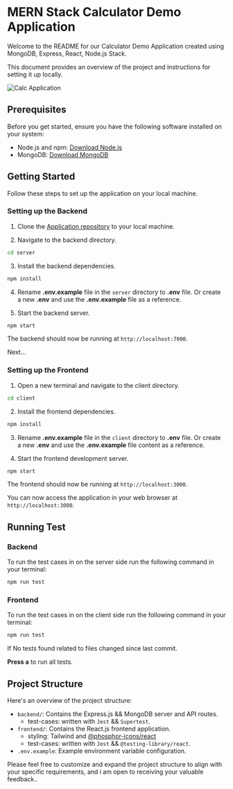 # MERN Stack Calculator Demo Application

Welcome to the README for our Calculator Demo Application created using MongoDB, Express, React, Node.js Stack.

This document provides an overview of the project and instructions for setting it up locally.

![Calc Application](https://i.imgur.com/qdJKL85.png)

## Prerequisites

Before you get started, ensure you have the following software installed on your system:

- Node.js and npm: [Download Node.js](https://nodejs.org/)
- MongoDB: [Download MongoDB](https://www.mongodb.com/try/download/community)

## Getting Started

Follow these steps to set up the application on your local machine.

### Setting up the Backend

1. Clone the [Application repository](https://github.com/ajibade3210/react-calc-demo) to your local machine.

2. Navigate to the backend directory.

```bash
cd server
```

3. Install the backend dependencies.

```bash
npm install
```

4. Rename **.env.example** file in the `server` directory to **.env** file. Or create a new **.env** and use the **.env.example** file as a reference.

5. Start the backend server.

```bash
npm start
```

The backend should now be running at `http://localhost:7000`.

Next...

### Setting up the Frontend

1. Open a new terminal and navigate to the client directory.

```bash
cd client
```

2. Install the frontend dependencies.

```bash
npm install
```

3. Rename **.env.example** file in the `client` directory to **.env** file. Or create a new **.env** and use the **.env.example** file content as a reference.

4. Start the frontend development server.

```bash
npm start
```

The frontend should now be running at `http://localhost:3000`.

You can now access the application in your web browser at `http://localhost:3000`.

## Running Test

### Backend
To run the test cases in on the server side run the following command in your terminal:

```bash
npm run test
```

### Frontend
To run the test cases in on the client side run the following command in your terminal:

```bash
npm run test
```
If No tests found related to files changed since last commit.

**Press a** to run all tests.

## Project Structure
Here's an overview of the project structure:

- `backend/`: Contains the Express.js && MongoDB server and API routes.
  - test-cases: written with `Jest` && `Supertest`.
- `frontend/`: Contains the React.js frontend application.
  - styling: Tailwind and [@phosphor-icons/react](https://phosphoricons.com/)
  - test-cases: written with `Jest` && `@testing-library/react`.
- `.env.example`: Example environment variable configuration.

Please feel free to customize and expand the project structure to align with your specific requirements, and i am open to receiving your valuable feedback..
